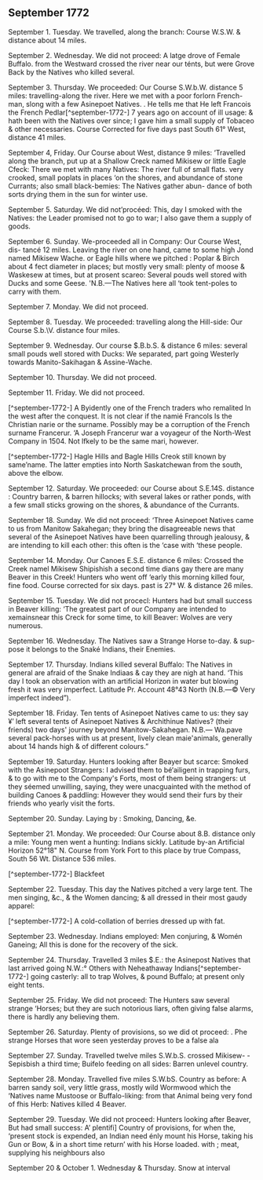 ## September 1772

September 1. Tuesday. We travelled, along the branch: Course W.S.W. & distance about 14 miles.

September 2. Wednesday. We did not proceed: A latge drove of Female Buffalo. from the Westward crossed the river near our ténts, but were Grove Back by the Natives who killed several.

September 3. Thursday. We proceeded: Our Course S.W.b.W. distance 5 miles: travelling-along the river. Here we met with a poor forlorn French-man, slong with a few Asinepoet Natives. . He tells me that He left Francois the French Pedlar[^september-1772-] 7 years ago on account of ill usage: & hath been with the Natives over since; I gave him a small supply of Tobaceo & other necessaries. Course Corrected for five days past South 61° West, distance 41 miles.

September 4, Friday. Our Course about West, distance 9 miles: ‘Travelled along the branch, put up at a Shallow Creck named Mikisew or little Eagle Cfeck: There we met with many Natives: The river full of small flats. very crooked, small poplats in places ‘on the shores, and abundance of stone Currants; also small black-bemies: The Natives gather abun- dance of both sorts drying them in the sun for winter use.

September 5. Saturday. We did not’procéed: This, day I smoked with the Natives: the Leader promised not to go to war; I also gave them a supply of goods.

September 6. Sunday. We-proceeded all in Company: Our Course West, dis- tancé 12 miles. Leaving the river on one hand, came to some high Jond named Mikisew Wache. or Eagle hills where we pitched : Poplar & Birch about 4 fect diameter in places; but mostly very small: plenty of moose & Waskesew at times, but at prosent scareo: Several pouds well stored with Ducks and some Geese. 'N.B.—The Natives here all ‘took tent-poles to carry with them.

September 7. Monday. We did not proceed.

September 8. Tuesday. We proceeded: travelling along the Hill-side: Our Course S.b.\V. distance four miles.

September 9. Wednesday. Our course $.B.b.S. & distance 6 miles: several small pouds well stored with Ducks: We separated, part going Westerly towards Manito-Sakihagan & Assine-Wache.

September 10. Thursday. We did not proceed.

September 11. Friday. We did not proceed.

[^september-1772-] A Byidently one of the French traders who remalited In the west after the conquest. It is not clear if the namié Francols Is the Christian narie or the surname. Possibly may be a corruption of the French surname Francerur. ‘A Joseph Francerur war a voyageur of the North-West Company in 1504. Not lfkely to be the same mari, however.

[^september-1772-] Hagle Hills and Bagle Hills Creok still known by same’name. The latter empties into North Saskatchewan from the south, above the elbow.

September 12. Saturday. We proceeded: our Course about S.E.14S. distance : Country barren, & barren hillocks; with several lakes or rather ponds, with a few small sticks growing on the shores, & abundance of the Currants.

September 18. Sunday. We did not proceed: ‘Three Asinepoet Natives came to us from Manitow Sakahegan; they bring the disagreeable news that several of the Asinepoet Natives have been quarrelling through jealousy, & are intending to kill each other: this often is the ‘case with ‘these people.

September 14. Monday. Our Canoes E.S.E. distance 6 miles: Crossed the Creek namel Mikisew Shipishish a second time dians gay there are many Beaver in this Creek! Hunters who went off ‘early this morning killed four, fine food. Course corrected for six days. past is 27° W. & distance 26 miles.

September 15. Tuesday. We did not procecl: Hunters had but small success in Beaver killing: ‘The greatest part of our Company are intended to xemainsnear this Creck for some time, to kill Beaver: Wolves are very numerous.

September 16. Wednesday. The Natives saw a Strange Horse to-day. & sup- pose it belongs to the Snaké Indians, their Enemies.

September 17. Thursday. Indians killed several Buffalo: The Natives in general are afraid of the Snake Indiaas & cay they are nigh at hand. ‘This day I took an observation with an artificial Horizon in water but blowing fresh it was very imperfect. Latitude Pr. Account 48°43 North (N.B.—© Very imperfect indeed”).

September 18. Friday. Ten tents of Asinepoet Natives came to us: they say ¥’ left several tents of Asinepoet Natives & Archithinue Natives? (their friends) two days' journey beyond Manitow-Sakahegan. N.B.— Wa.pave several pack-horses with us at present, lively clean maie'animals, generally about 14 hands high & of different colours.”

September 19. Saturday. Hunters looking after Beayer but scarce: Smoked with the Asinepoot Strangers: I advised them to bé‘ailigent in trapping furs, & to go with me to the Company's Forts, most of them being strangers: ut they séemed unwilling, saying, they were unacguainted with the method of building Canoes & paddling: However they would send their furs by their friends who yearly visit the forts.

September 20. Sunday. Laying by : Smoking, Dancing, &e.

September 21. Monday. We proceeded: Our Course about 8.B. distance only a mile: Young men went a hunting: Indians sickly. Latitude by-an Artificial Horizon 52°18" N. Course from York Fort to this place by true Compass, South 56 Wt. Distance 536 miles.

[^september-1772-] Blackfeet

September 22. Tuesday. This day the Natives pitched a very large tent. The men singing, &c., & the Women dancing; & all dressed in their most gaudy apparel:

[^september-1772-] A cold-collation of berries dressed up with fat.

September 23. Wednesday. Indians employed: Men conjuring, & Womén Ganeing; All this is done for the recovery of the sick.

September 24. Thursday. Travelled 3 miles $.E.: the Asinepost Natives that last arrived going N.W.:° Others with Neheathaway Indians[^september-1772-] going casterly: all to trap Wolves, & pound Buffalo; at present only eight tents.

September 25. Friday. We did not proceed: The Hunters saw several strange ‘Horses; but they are such notorious liars, often giving false alarms, there is hardly any believing them.

September 26. Saturday. Plenty of provisions, so we did ot proceed: . Phe strange Horses that wore seen yesterday proves to be a false ala

September 27. Sunday. Travelled twelve miles S.W.b.S. crossed Mikisew- - Sepisbish a third time; Buifelo feeding on all sides: Barren unlevel country.

September 28. Monday. Travelled five miles S.W.bS. Country as before: A barren sandy soil, very little grass, mostly wild Wormwood which the ‘Natives name Mustoose or Buffalo-liking: from that Animal being very fond of fhis Herb: Natives killed 4 Beaver.

September 29. Tuesday. We did not proceed: Hunters looking after Beaver, But had small success: A’ plentifi] Country of provisions, for when the, ‘present stock is expended, an Indian need énly mount his Horse, taking his Gun or Bow, & in a short time return’ with his Horse loaded. with ; meat, supplying his neighbours also

September 20 & October 1. Wednesday & Thursday. Snow at interval 

